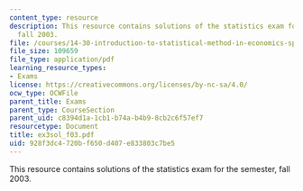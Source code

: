 ```yaml
---
content_type: resource
description: This resource contains solutions of the statistics exam for the semester,
  fall 2003.
file: /courses/14-30-introduction-to-statistical-method-in-economics-spring-2006/928f3dc4720bf650d407e833803c7be5_ex3sol_f03.pdf
file_size: 109659
file_type: application/pdf
learning_resource_types:
- Exams
license: https://creativecommons.org/licenses/by-nc-sa/4.0/
ocw_type: OCWFile
parent_title: Exams
parent_type: CourseSection
parent_uid: c8394d1a-1cb1-b74a-b4b9-8cb2c6f57ef7
resourcetype: Document
title: ex3sol_f03.pdf
uid: 928f3dc4-720b-f650-d407-e833803c7be5
---
```

This resource contains solutions of the statistics exam for the semester, fall 2003.